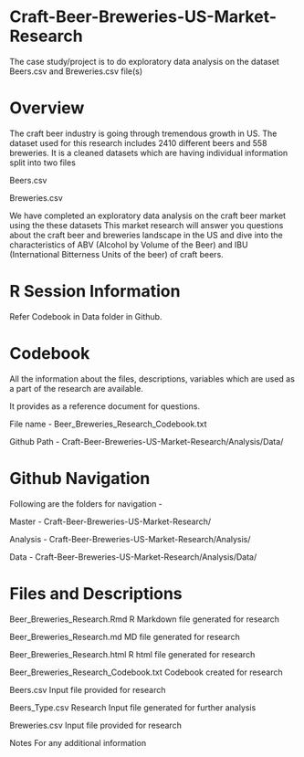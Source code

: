 # Craft-Beer-Breweries-US-Market-Research
The case study/project is to do exploratory data analysis on the dataset Beers.csv and Breweries.csv file(s) 

Overview
========
The craft beer industry is going through tremendous growth in US. The dataset used for this research includes 2410 different beers and 558 breweries. It is a cleaned datasets which are having individual information split into two files 

Beers.csv

Breweries.csv

We have completed an exploratory data analysis on the craft beer market using the these datasets This market research will answer you questions about the craft beer and breweries landscape in the US and dive into the characteristics of ABV (Alcohol by Volume of the Beer) and IBU (International Bitterness Units of the beer) of craft beers.

R Session Information
=====================
Refer Codebook in Data folder in Github.

Codebook
========
All the information about the files, descriptions, variables which are used as a part of the research are available.

It provides as a reference document for questions.

File name - Beer_Breweries_Research_Codebook.txt

Github Path - Craft-Beer-Breweries-US-Market-Research/Analysis/Data/

Github Navigation
=================

Following are the folders for navigation - 

Master  - Craft-Beer-Breweries-US-Market-Research/

Analysis  - Craft-Beer-Breweries-US-Market-Research/Analysis/

Data  - Craft-Beer-Breweries-US-Market-Research/Analysis/Data/


Files and Descriptions
======================
Beer_Breweries_Research.Rmd                   R Markdown file generated for research

Beer_Breweries_Research.md                    MD file generated for research

Beer_Breweries_Research.html                  R html file generated for research

Beer_Breweries_Research_Codebook.txt          Codebook created for research

Beers.csv                                     Input file provided for research

Beers_Type.csv                                Research Input file generated for further analysis

Breweries.csv                                 Input file provided for research

Notes                                         For any additional information

